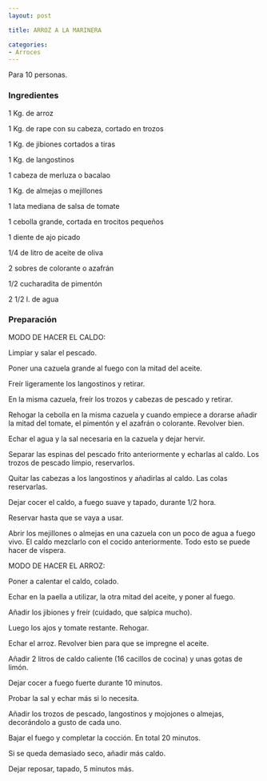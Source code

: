 ```yaml
---
layout: post

title: ARROZ A LA MARINERA

categories:
- Arroces
---
```

Para 10 personas.

<h3>Ingredientes</h3>

1 Kg. de arroz

1 Kg. de rape con su cabeza, cortado en trozos

1 Kg. de jibiones cortados a tiras

1 Kg. de langostinos

1 cabeza de merluza o bacalao

1 Kg. de almejas o mejillones

1 lata mediana de salsa de tomate

1 cebolla grande, cortada en trocitos pequeños

1 diente de ajo picado

1/4 de litro de aceite de oliva

2 sobres de colorante o azafrán

1/2 cucharadita de pimentón

2 1/2 l. de agua

<h3>Preparación</h3>

MODO DE HACER EL CALDO:

Limpiar y salar el pescado.

Poner una cazuela grande al fuego con la mitad del aceite.

Freír ligeramente los langostinos y retirar.

En la misma cazuela, freír los trozos y cabezas de pescado y retirar.

Rehogar la cebolla en la misma cazuela y cuando empiece a dorarse añadir la mitad del tomate, el pimentón y el azafrán o colorante. Revolver bien.

Echar el agua y la sal necesaria en la cazuela y dejar hervir.

Separar las espinas del pescado frito anteriormente y echarlas al caldo. Los trozos de pescado limpio, reservarlos.

Quitar las cabezas a los langostinos y añadirlas al caldo. Las colas reservarlas.

Dejar cocer el caldo, a fuego suave y tapado, durante 1/2 hora.

Reservar hasta que se vaya a usar.

Abrir los mejillones o almejas en una cazuela con un poco de agua a fuego vivo. El caldo mezclarlo con el cocido anteriormente. Todo esto se puede hacer de víspera.

MODO DE HACER EL ARROZ:

Poner a calentar el caldo, colado.

Echar en la paella a utilizar, la otra mitad del aceite, y poner al fuego.

Añadir los jibiones y freír (cuidado, que salpica mucho).

Luego los ajos y tomate restante. Rehogar.

Echar el arroz. Revolver bien para que se impregne el aceite.

Añadir 2 litros de caldo caliente (16 cacillos de cocina) y unas gotas de limón.

Dejar cocer a fuego fuerte durante 10 minutos.

Probar la sal y echar más si lo necesita.

Añadir los trozos de pescado, langostinos y mojojones o almejas, decorándolo a gusto de cada uno.

Bajar el fuego y completar la cocción. En total 20 minutos.

Si se queda demasiado seco, añadir más caldo.

Dejar reposar, tapado, 5 minutos más.

